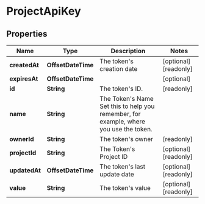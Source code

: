 

# ProjectApiKey


## Properties

| Name | Type | Description | Notes |
|------------ | ------------- | ------------- | -------------|
|**createdAt** | **OffsetDateTime** | The token&#39;s creation date |  [optional] [readonly] |
|**expiresAt** | **OffsetDateTime** |  |  [optional] |
|**id** | **String** | The token&#39;s ID. |  [readonly] |
|**name** | **String** | The Token&#39;s Name  Set this to help you remember, for example, where you use the token. |  |
|**ownerId** | **String** | The token&#39;s owner |  [readonly] |
|**projectId** | **String** | The Token&#39;s Project ID |  [optional] [readonly] |
|**updatedAt** | **OffsetDateTime** | The token&#39;s last update date |  [optional] [readonly] |
|**value** | **String** | The token&#39;s value |  [optional] [readonly] |



